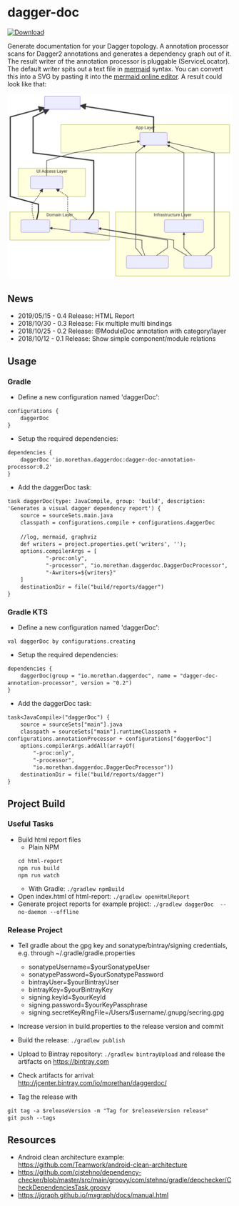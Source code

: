 # dagger-doc

[ ![Download](https://api.bintray.com/packages/oae/maven/dagger-doc-annotation-processor/images/download.svg) ](https://bintray.com/oae/maven/dagger-doc-annotation-processor/_latestVersion)

Generate documentation for your Dagger topology. A annotation processor scans for Dagger2 annotations and generates a dependency graph out of it. The result writer of the annotation processor is pluggable (ServiceLocator). The default writer spits out a text file in [mermaid](https://mermaidjs.github.io) syntax. You can convert this into a SVG by pasting it into the [mermaid online editor](https://mermaidjs.github.io/mermaid-live-editor/). A result could look like that:

![module-overview](docs/example.svg)


## News

- 2019/05/15 - 0.4 Release: HTML Report
- 2018/10/30 - 0.3 Release: Fix multiple multi bindings
- 2018/10/25 - 0.2 Release: @ModuleDoc annotation with category/layer
- 2018/10/12 - 0.1 Release: Show simple component/module relations

## Usage

### Gradle

- Define a new configuration named 'daggerDoc':
```
configurations {
    daggerDoc
}
```
- Setup the required dependencies:
```
dependencies {
    daggerDoc 'io.morethan.daggerdoc:dagger-doc-annotation-processor:0.2'
}
```
- Add the daggerDoc task:
```
task daggerDoc(type: JavaCompile, group: 'build', description: 'Generates a visual dagger dependency report') {
    source = sourceSets.main.java
    classpath = configurations.compile + configurations.daggerDoc
    
    //log, mermaid, graphviz
    def writers = project.properties.get('writers', '');
    options.compilerArgs = [
            "-proc:only",
            "-processor", "io.morethan.daggerdoc.DaggerDocProcessor",
            "-Awriters=${writers}"
    ]
    destinationDir = file("build/reports/dagger")
}
```

### Gradle KTS

- Define a new configuration named 'daggerDoc':
```
val daggerDoc by configurations.creating
```
- Setup the required dependencies:
```
dependencies {
    daggerDoc(group = "io.morethan.daggerdoc", name = "dagger-doc-annotation-processor", version = "0.2")
}
```
- Add the daggerDoc task:
```
task<JavaCompile>("daggerDoc") {
    source = sourceSets["main"].java
    classpath = sourceSets["main"].runtimeClasspath + configurations.annotationProcessor + configurations["daggerDoc"]
    options.compilerArgs.addAll(arrayOf(
        "-proc:only", 
        "-processor", 
        "io.morethan.daggerdoc.DaggerDocProcessor"))
    destinationDir = file("build/reports/dagger")
}
```


## Project Build

### Useful Tasks

- Build html report files
  - Plain NPM
  ```
  cd html-report
  npm run build
  npm run watch
  ```
  - With Gradle: `./gradlew npmBuild`
- Open index.html of html-report: `./gradlew openHtmlReport`
- Generate project reports for example project: `./gradlew daggerDoc  --no-daemon --offline`

### Release Project

- Tell gradle about the gpg key and sonatype/bintray/signing credentials, e.g. through ~/.gradle/gradle.properties
  - sonatypeUsername=$yourSonatypeUser
  - sonatypePassword=$yourSonatypePassword
  - bintrayUser=$yourBintrayUser
  - bintrayKey=$yourBintrayKey
  - signing.keyId=$yourKeyId
  - signing.password=$yourKeyPassphrase
  - signing.secretKeyRingFile=/Users/$username/.gnupg/secring.gpg

- Increase version in build.properties to the release version and commit
- Build the release: `./gradlew publish`
- Upload to Bintray repository: `./gradlew bintrayUpload` and release the artifacts on https://bintray.com
- Check artifacts for arrival: http://jcenter.bintray.com/io/morethan/daggerdoc/
- Tag the release with
```
git tag -a $releaseVersion -m "Tag for $releaseVersion release"
git push --tags
```


## Resources

- Android clean architecture example: https://github.com/Teamwork/android-clean-architecture
- https://github.com/cjstehno/dependency-checker/blob/master/src/main/groovy/com/stehno/gradle/depchecker/CheckDependenciesTask.groovy
- https://jgraph.github.io/mxgraph/docs/manual.html